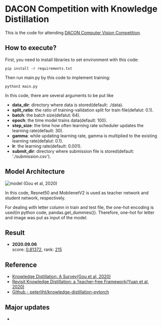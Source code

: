 # DACON Competition with Knowledge Distillation

This is the code for attending [DACON Computer Vision Competition](https://dacon.io/competitions/official/235626/overview/).

## How to execute?

First, you need to install libraries to set environment with this code:

    pip install -r requirements.txt

Then run main.py by this code to implement training:

    python3 main.py

In this code, there are several arguments to be put like
  - **data_dir**: directory where data is stored(default: ./data).
  - **split_ratio**: the ratio of training-validation split for train file(defalut: 0.1).
  - **batch**: the batch size(defalut: 64).
  - **epoch**: the time model trains data(default: 100).
  - **step_size**: the time how often learning rate scheduler updates the learning rate(default: 30).
  - **gamma**: while updating learning rate, gamma is multiplied to the existing learning rate(defalut: 0.1).
  - **lr**: the learning rate(default: 0.001).
  - **submit_dir**: directory where submission file is stored(default: './submission.csv').

## Model Architecture
![model](https://user-images.githubusercontent.com/51365760/92325154-3fccf480-f083-11ea-82ab-8304af084212.JPG)
(Gou et al, 2020)

In this code, Resnet50 and MobilenetV2 is used as teacher network and student network, respectively.

For dealing with letter column in train and test file, the one-hot encoding is used(in python code, pandas.get_dummies()).
Therefore, one-hot for letter and image was put as input of the model.

## Result
- **2020.09.06**  
score: <u>0.81372</u>,  rank: <u>215</u>

## Reference
- [Knowledge Distillation: A Survey(Gou et al, 2020)](https://arxiv.org/abs/2006.05525)
- [Revisit Knowledge Distillation: a Teacher-free Framework(Yuan et al, 2020)](https://arxiv.org/abs/1909.11723)
- [Github - peterliht/knowledge-distillation-pytorch](https://github.com/peterliht/knowledge-distillation-pytorch)

## Major updates
- 
